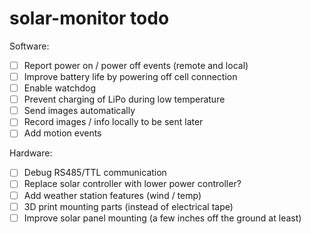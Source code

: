 # solar-monitor todo

Software:
- [ ] Report power on / power off events (remote and local)
- [ ] Improve battery life by powering off cell connection
- [ ] Enable watchdog
- [ ] Prevent charging of LiPo during low temperature
- [ ] Send images automatically
- [ ] Record images / info locally to be sent later
- [ ] Add motion events

Hardware:
- [ ] Debug RS485/TTL communication
- [ ] Replace solar controller with lower power controller?
- [ ] Add weather station features (wind / temp)
- [ ] 3D print mounting parts (instead of electrical tape)
- [ ] Improve solar panel mounting (a few inches off the ground at least)
